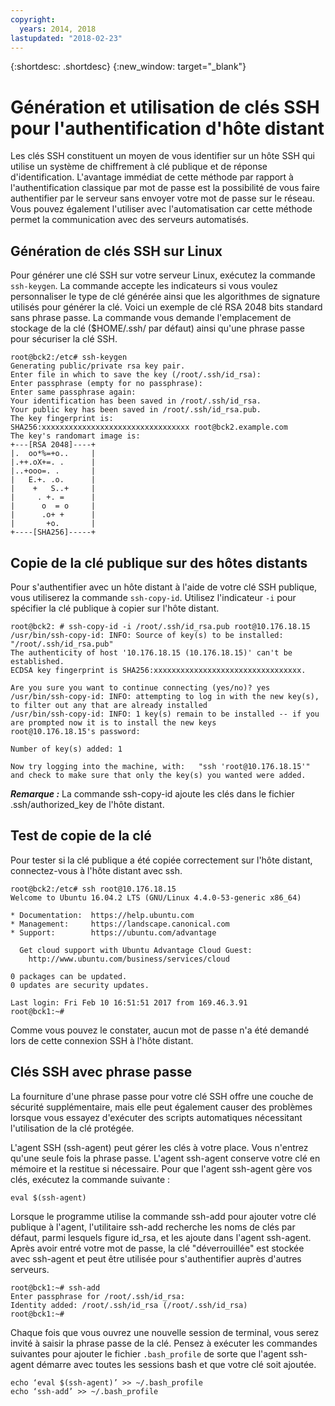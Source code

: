 ```yaml
---
copyright:
  years: 2014, 2018
lastupdated: "2018-02-23"
---
```


{:shortdesc: .shortdesc}
{:new_window: target="_blank"}

# Génération et utilisation de clés SSH pour l'authentification d'hôte distant

Les clés SSH constituent un moyen de vous identifier sur un hôte SSH qui utilise un système de chiffrement à clé publique et de réponse d'identification. L'avantage immédiat de cette méthode par rapport à l'authentification classique par mot de passe est la possibilité de vous faire authentifier par le serveur sans envoyer votre mot de passe sur le réseau. Vous pouvez également l'utiliser avec l'automatisation car cette méthode permet la communication avec des serveurs automatisés.

## Génération de clés SSH sur Linux

Pour générer une clé SSH sur votre serveur Linux, exécutez la commande `ssh-keygen`. La commande accepte les indicateurs si vous voulez personnaliser le type de clé générée ainsi que les algorithmes de signature utilisés pour générer la clé. Voici un exemple de clé RSA 2048 bits standard sans phrase passe. La commande vous demande l'emplacement de stockage de la clé ($HOME/.ssh/ par défaut) ainsi qu'une phrase passe pour sécuriser la clé SSH.

    root@bck2:/etc# ssh-keygen
    Generating public/private rsa key pair.
    Enter file in which to save the key (/root/.ssh/id_rsa):
    Enter passphrase (empty for no passphrase):
    Enter same passphrase again:
    Your identification has been saved in /root/.ssh/id_rsa.
    Your public key has been saved in /root/.ssh/id_rsa.pub.
    The key fingerprint is:
    SHA256:xxxxxxxxxxxxxxxxxxxxxxxxxxxxxxxxx root@bck2.example.com
    The key's randomart image is:
    +---[RSA 2048]----+
    |.  oo*%=+o..     |
    |.++.oX+=. .      |
    |..+ooo=. .       |
    |   E.+. .o.      |
    |    +   S..+     |
    |     . +. =      |
    |      o  = o     |
    |      .o+ +      |
    |       +o.       |
    +----[SHA256]-----+

## Copie de la clé publique sur des hôtes distants

Pour s'authentifier avec un hôte distant à l'aide de votre clé SSH publique, vous utiliserez la commande `ssh-copy-id`. Utilisez l'indicateur `-i` pour spécifier la clé publique à copier sur l'hôte distant.

    root@bck2: # ssh-copy-id -i /root/.ssh/id_rsa.pub root@10.176.18.15
    /usr/bin/ssh-copy-id: INFO: Source of key(s) to be installed: "/root/.ssh/id_rsa.pub"
    The authenticity of host '10.176.18.15 (10.176.18.15)' can't be established.
    ECDSA key fingerprint is SHA256:xxxxxxxxxxxxxxxxxxxxxxxxxxxxxxxxx.

    Are you sure you want to continue connecting (yes/no)? yes
    /usr/bin/ssh-copy-id: INFO: attempting to log in with the new key(s), to filter out any that are already installed
    /usr/bin/ssh-copy-id: INFO: 1 key(s) remain to be installed -- if you are prompted now it is to install the new keys
    root@10.176.18.15's password:

    Number of key(s) added: 1

    Now try logging into the machine, with:   "ssh 'root@10.176.18.15'"
    and check to make sure that only the key(s) you wanted were added.

***Remarque :*** La commande ssh-copy-id ajoute les clés dans le fichier .ssh/authorized_key de l'hôte distant.

## Test de copie de la clé

Pour tester si la clé publique a été copiée correctement sur l'hôte distant, connectez-vous à l'hôte distant avec ssh.

    root@bck2:/etc# ssh root@10.176.18.15
    Welcome to Ubuntu 16.04.2 LTS (GNU/Linux 4.4.0-53-generic x86_64)

    * Documentation:  https://help.ubuntu.com
    * Management:     https://landscape.canonical.com
    * Support:        https://ubuntu.com/advantage

      Get cloud support with Ubuntu Advantage Cloud Guest:
        http://www.ubuntu.com/business/services/cloud

    0 packages can be updated.
    0 updates are security updates.

    Last login: Fri Feb 10 16:51:51 2017 from 169.46.3.91
    root@bck1:~#

Comme vous pouvez le constater, aucun mot de passe n'a été demandé lors de cette connexion SSH à l'hôte distant.

## Clés SSH avec phrase passe

La fourniture d'une phrase passe pour votre clé SSH offre une couche de sécurité supplémentaire, mais elle peut également causer des problèmes lorsque vous essayez d'exécuter des scripts automatiques nécessitant l'utilisation de la clé protégée. 

L'agent SSH (ssh-agent) peut gérer les clés à votre place. Vous n'entrez qu'une seule fois la phrase passe. L'agent ssh-agent conserve votre clé en mémoire et la restitue si nécessaire. Pour que l'agent ssh-agent gère vos clés, exécutez la commande suivante :

    eval $(ssh-agent)

Lorsque le programme utilise la commande ssh-add pour ajouter votre clé publique à l'agent, l'utilitaire ssh-add recherche les noms de clés par défaut, parmi lesquels figure id_rsa, et les ajoute dans l'agent ssh-agent. Après avoir entré votre mot de passe, la clé "déverrouillée" est stockée avec ssh-agent et peut être utilisée pour s'authentifier auprès d'autres serveurs.

    root@bck1:~# ssh-add
    Enter passphrase for /root/.ssh/id_rsa:
    Identity added: /root/.ssh/id_rsa (/root/.ssh/id_rsa)
    root@bck1:~#

Chaque fois que vous ouvrez une nouvelle session de terminal, vous serez invité à saisir la phrase passe de la clé. Pensez à exécuter les commandes suivantes pour ajouter le fichier `.bash_profile` de sorte que l'agent ssh-agent démarre avec toutes les sessions bash et que votre clé soit ajoutée.

    echo ‘eval $(ssh-agent)’ >> ~/.bash_profile
    echo ‘ssh-add’ >> ~/.bash_profile
